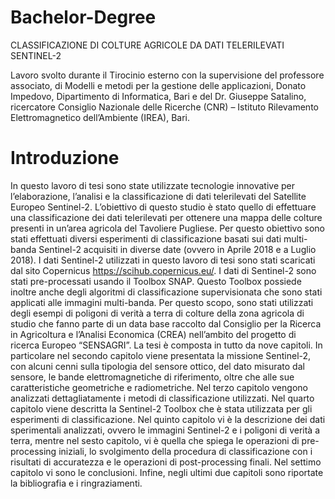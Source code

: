 # Bachelor-Degree
CLASSIFICAZIONE DI COLTURE AGRICOLE DA DATI TELERILEVATI SENTINEL-2

Lavoro svolto durante il Tirocinio esterno con
la supervisione del professore associato, di Modelli e metodi per la gestione delle
applicazioni, Donato Impedovo, Dipartimento di Informatica, Bari e del Dr.
Giuseppe Satalino, ricercatore Consiglio Nazionale delle Ricerche (CNR) –
Istituto Rilevamento Elettromagnetico dell’Ambiente (IREA), Bari.

# Introduzione
In questo lavoro di tesi sono state utilizzate tecnologie innovative per l’elaborazione, l’analisi e la
classificazione di dati telerilevati del Satellite Europeo Sentinel-2.
L’obiettivo di questo studio è stato quello di effettuare una classificazione dei dati telerilevati per
ottenere una mappa delle colture presenti in un’area agricola del Tavoliere Pugliese. Per questo
obiettivo sono stati effettuati diversi esperimenti di classificazione basati sui dati multi-banda
Sentinel-2 acquisiti in diverse date (ovvero in Aprile 2018 e a Luglio 2018).
I dati Sentinel-2 utilizzati in questo lavoro di tesi sono stati scaricati dal sito Copernicus
https://scihub.copernicus.eu/.
I dati di Sentinel-2 sono stati pre-processati usando il Toolbox SNAP. Questo Toolbox possiede
inoltre anche degli algoritmi di classificazione supervisionata che sono stati applicati alle immagini
multi-banda. Per questo scopo, sono stati utilizzati degli esempi di poligoni di verità a terra di colture
della zona agricola di studio che fanno parte di un data base raccolto dal Consiglio per la Ricerca in
Agricoltura e l’Analisi Economica (CREA) nell’ambito del progetto di ricerca Europeo
“SENSAGRI”.
La tesi è composta in tutto da nove capitoli. In particolare nel secondo capitolo viene presentata la
missione Sentinel-2, con alcuni cenni sulla tipologia del sensore ottico, del dato misurato dal sensore,
le bande elettromagnetiche di riferimento, oltre che alle sue caratteristiche geometriche e
radiometriche. Nel terzo capitolo vengono analizzati dettagliatamente i metodi di classificazione
utilizzati. Nel quarto capitolo viene descritta la Sentinel-2 Toolbox che è stata utilizzata per gli
esperimenti di classificazione. Nel quinto capitolo vi è la descrizione dei dati sperimentali analizzati,
ovvero le immagini Sentinel-2 e i poligoni di verità a terra, mentre nel sesto capitolo, vi è quella che
spiega le operazioni di pre-processing iniziali, lo svolgimento della procedura di classificazione con
i risultati di accuratezza e le operazioni di post-processing finali. Nel settimo capitolo vi sono le
conclusioni. Infine, negli ultimi due capitoli sono riportate la bibliografia e i ringraziamenti.
